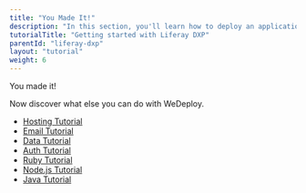 ```yaml
---
title: "You Made It!"
description: "In this section, you'll learn how to deploy an application using Liferay DXP."
tutorialTitle: "Getting started with Liferay DXP"
parentId: "liferay-dxp"
layout: "tutorial"
weight: 6
---
```


<div class="notfound">
	<div class="notfound-icon">
		<span class="icon-16-thumb-up"></span>
	</div>
	<p class="notfound-text">You made it!</p>
	<p>Now discover what else you can do with WeDeploy.</p>
	<ul class="checklist">
		<li><a href="/tutorials/hosting/get-started/">Hosting Tutorial</a></li>
		<li><a href="/tutorials/email-web/get-started/">Email Tutorial</a></li>
		<li><a href="/tutorials/data-web/get-started/">Data Tutorial</a></li>
		<li><a href="/tutorials/auth-web/get-started/">Auth Tutorial</a></li>
		<li><a href="/tutorials/ruby/get-started/">Ruby Tutorial</a></li>
		<li><a href="/tutorials/nodejs/get-started/">Node.js Tutorial</a></li>
		<li><a href="/tutorials/java/get-started/">Java Tutorial</a></li>
	</ul>
</div>
